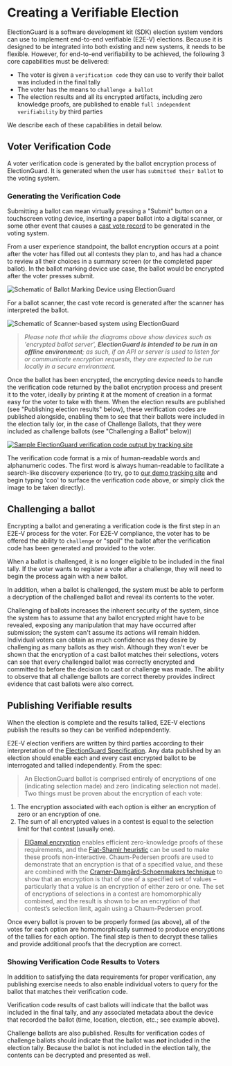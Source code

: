 # Creating a Verifiable Election

ElectionGuard is a software development kit (SDK) election system vendors can use to implement end-to-end verifiable (E2E-V) elections.  Because it is designed to be integrated into both existing and new systems, it needs to be flexible. However, for end-to-end verifiability to be achieved, the following 3 core capabilities must be delivered:

* The voter is given a ```verification code``` they can use to verify their ballot was included in the final tally
* The voter has the means to ```challenge a ballot```
* The election results and all its encrypted artifacts, including zero knowledge proofs, are published to enable ```full independent verifiability``` by third parties
  
We describe each of these capabilities in detail below.

## Voter Verification Code

A voter verification code is generated by the ballot encryption process of ElectionGuard. It is generated when the user has ```submitted their ballot``` to the voting system.  

### Generating the Verification Code

Submitting a ballot can mean virtually pressing a "Submit" button on a touchscreen voting device, inserting a paper ballot into a digital scanner, or some other event that causes a [cast vote record][nist-cast-vote-records] to be generated in the voting system.

From a user experience standpoint, the ballot encryption occurs at a point after the voter has filled out all contests they plan to, and has had a chance to review all their choices in a summary screen (or the completed paper ballot).  In the ballot marking device use case, the ballot would be encrypted after the voter presses submit.

![Schematic of Ballot Marking Device using ElectionGuard][schematic-ballot-marking-device]

For a ballot scanner, the cast vote record is generated after the scanner has interpreted the ballot.

![Schematic of Scanner-based system using ElectionGuard][schematic-ballot-scanner-device]

> *Please note that while the diagrams above show devices such as 'encrypted ballot server', __ElectionGuard is intended to be run in an offline environment__; as such, if an API or server is used to listen for or communicate encryption requests, they are expected to be run locally in a secure environment.*

Once the ballot has been encrypted, the encrypting device needs to handle the verification code returned by the ballot encryption process and present it to the voter, ideally by printing it at the moment of creation in a format easy for the voter to take with them.  When the election results are published (see "Publishing election results" below), these verification codes are published alongside, enabling them to see that their ballots were included in the election tally (or, in the case of Challenge Ballots, that they were included as challenge ballots (see "Challenging a Ballot" below))

[![Sample ElectionGuard verification code output by tracking site][sample-election-guard-verification-code-image]][election-guard-verification-code-demo]

The verification code format is a mix of human-readable words and alphanumeric codes. The first word is always human-readable to facilitate a search-like discovery experience (to try, go to [our demo tracking site][election-guard-demo-site] and begin typing 'coo' to surface the verification code above, or simply click the image to be taken directly).

## Challenging a ballot

Encrypting a ballot and generating a verification code is the first step in an E2E-V process for the voter. For E2E-V compliance, the voter has to be offered the ability to ```challenge``` or "spoil" the ballot after the verification code has been generated and provided to the voter.

When a ballot is challenged, it is no longer eligible to be included in the final tally. If the voter wants to register a vote after a challenge, they will need to begin the process again with a new ballot.

In addition, when a ballot is challenged, the system must be able to perform a decryption of the challenged ballot and reveal its contents to the voter.

Challenging of ballots increases the inherent security of the system, since the system has to assume that any ballot encrypted might have to be revealed, exposing any manipulation that may have occurred after submission; the system can't assume its actions will remain hidden. Individual voters can obtain as much confidence as they desire by challenging as many ballots as they wish.  Although they won't ever be shown that the encryption of a cast ballot matches their selections, voters can see that every challenged ballot was correctly encrypted and committed to before the decision to cast or challenge was made. The ability to observe that all challenge ballots are correct thereby provides indirect evidence that cast ballots were also correct.

## Publishing Verifiable results

When the election is complete and the results tallied, E2E-V elections publish the results so they can be verified independently.

E2E-V election verifiers are written by third parties according to their interpretation of the [ElectionGuard Specification][election-guard-specification]. Any data published by an election should enable each and every cast encrypted ballot to be interrogated and tallied independently. From the spec:

> An ElectionGuard ballot is comprised entirely of encryptions of one (indicating selection made) and zero (indicating selection not made). Two things must be proven about the encryption of each vote:
>
1. The encryption associated with each option is either an encryption of zero or an encryption of one.
2. The sum of all encrypted values in a contest is equal to the selection limit for that contest (usually one).

> [ElGamal encryption][elgamal-encryption] enables efficient zero-knowledge proofs of these requirements, and the [Fiat-Shamir heuristic][fiat-shamir-heuristic] can be used to make these proofs non-interactive.  Chaum-Pedersen proofs are used to demonstrate that an encryption is that of a specified value, and these are combined with the [Cramer-Damgård-Schoenmakers technique][proofs-partial-knowledge-witness-hiding] to show that an encryption is that of one of a specified set of values – particularly that a value is an encryption of either zero or one.  The set of encryptions of selections in a contest are homomorphically combined, and the result is shown to be an encryption of that contest’s selection limit, again using a Chaum-Pedersen proof.

Once every ballot is proven to be properly formed (as above), all of the votes for each option are homomorphically summed to produce encryptions of the tallies for each option.  The final step is then to decrypt these tallies and provide additional proofs that the decryption are correct.

### Showing Verification Code Results to Voters

In addition to satisfying the data requirements for proper verification, any publishing exercise needs to also enable individual voters to query for the ballot that matches their verification code.

Verification code results of cast ballots will indicate that the ballot was included in the final tally, and any associated metadata about the device that recorded the ballot (time, location, election, etc.; see example above).

Challenge ballots are also published. Results for verification codes of challenge ballots should indicate that the ballot was ***not*** included in the election tally. Because the ballot is not included in the election tally, the contents can be decrypted and presented as well.

[nist-cast-vote-records]: https://github.com/usnistgov/CastVoteRecords "NIST Cast Vote Records Github"
[sample-election-guard-verification-code-image]: https://res.cloudinary.com/electionguard/image/upload/v1596647319/verification-code_k82e8f.jpg
[election-guard-verification-code-demo]: https://demo.electionguard.vote/track/cook%207HMCG%20notion%209329D%20bandwidth%2099DCF%20mist%207M792%20panpipe%20BF7C9%20corsage%204CMGC%20privilege%2044J47%20daybed%20GBH74 "Election Guard verification demo"
[election-guard-specification]: https://raw.githubusercontent.com/wiki/microsoft/electionguard/Informal/ElectionGuardSpecificationV0.85.pdf "Election Guard Specification - Microsoft Research"
[schematic-ballot-marking-device]: https://res.cloudinary.com/electionguard/image/upload/v1596565406/eg-bmd-integration-2_qnar1h.png "Schematic of ballot marking device Using Election Guard"
[schematic-ballot-scanner-device]: https://res.cloudinary.com/electionguard/image/upload/v1596565608/eg-scanner-integration_zprscw.png "Schematic of ballot scanning device Using Election Guard"
[elgamal-encryption]: https://en.wikipedia.org/wiki/ElGamal_encryption "ElGamal encryption"
[fiat-shamir-heuristic]: https://en.wikipedia.org/wiki/Fiat%E2%80%93Shamir_heuristic "Fiat-Shamir Heuristic"
[proofs-partial-knowledge-witness-hiding]: https://www.win.tue.nl/~berry/papers/crypto94.pdf "Proofs of Partial Knowledge and Simplified Design of Witness Hiding Protocols"
[election-guard-demo-site]: https://demo.electionguard.vote "Election Guard demo tracking site"
